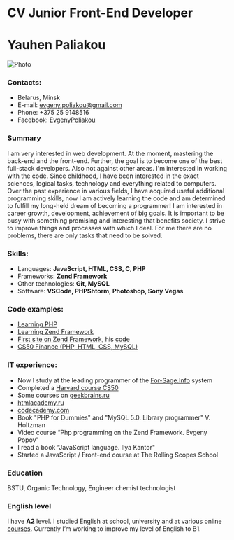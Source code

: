 # CV Junior Front-End Developer

# Yauhen Paliakou
![Photo](https://jekman87.github.io/rz/avatar.jpg)

### Contacts:
* Belarus, Minsk
* E-mail: [evgeny.poliakou@gmail.com](evgeny.poliakou@gmail.com)
* Phone: +375 25 9148516
* Facebook: [EvgenyPoliakou](https://www.facebook.com/EvgenyPoliakou)


### Summary
I am very interested in web development. At the moment, mastering the back-end and the front-end. Further, the goal is to become one of the best full-stack developers. Also not against other areas. I'm interested in working with the code. Since childhood, I have been interested in the exact sciences, logical tasks, technology and everything related to computers. Over the past experience in various fields, I have acquired useful additional programming skills, now I am actively learning the code and am determined to fulfill my long-held dream of becoming a programmer! I am interested in career growth, development, achievement of big goals. It is important to be busy with something promising and interesting that benefits society. I strive to improve things and processes with which I deal. For me there are no problems, there are only tasks that need to be solved.


### Skills:
* Languages: **JavaScript, HTML, CSS, C, PHP**
* Frameworks: **Zend Framework**
* Other technologies: **Git, MySQL**
* Software: **VSCode, PHPShtorm, Photoshop, Sony Vegas**


### Code examples:
* [Learning PHP](https://docs.google.com/document/d/1D1WTPZFApVrT4gEpFyUKI-7jHnYC_mqMdwZzGn0K0hQ/edit)
* [Learning Zend Framework](https://docs.google.com/document/d/1BxEHl-8nn0kidMZspxbUXzH09M0yOOWtkwwml1ap4_c/edit)
* [First site on Zend Framework](http://jekman.tk), his [code](https://github.com/Jekman87/it)
* [C$50 Finance (PHP, HTML, CSS, MySQL)](https://github.com/Jekman87/C-50-Finance)


### IT experience:
* Now I study at the leading programmer of the [For-Sage.Info](For-Sage.Info) system
* Completed a [Harvard course CS50](https://javarush.ru/quests/QUEST_HARVARD_CS50)
* Some courses on [geekbrains.ru](https://geekbrains.ru/users/303892)
* [htmlacademy.ru](https://htmlacademy.ru/profile/id110399)
* [codecademy.com](https://www.codecademy.com/Jekman87)
* Book "PHP for Dummies" and "MySQL 5.0. Library programmer" V. Holtzman
* Video course “Php programming on the Zend Framework. Evgeny Popov"
* I read a book “JavaScript language. Ilya Kantor"
* Started a JavaScript / Front-end course at The Rolling Scopes School


### Education
BSTU, Organic Technology, Engineer chemist technologist


### English level
I have **A2** level. I studied English at school, university and at various online [courses](https://www.englishdom.com). Currently I’m working to improve my level of English to B1.